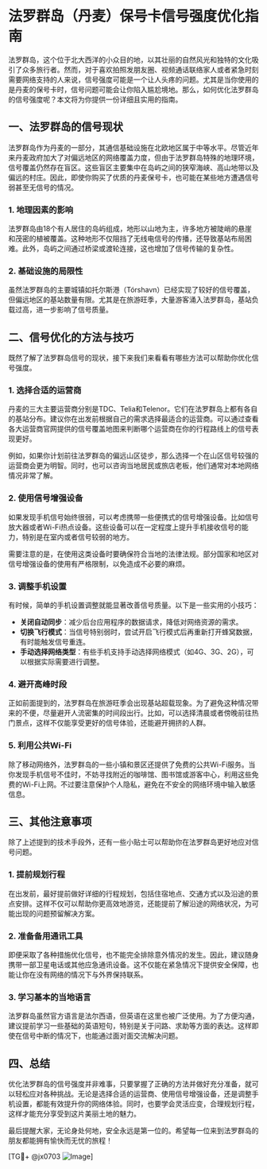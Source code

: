 # 法罗群岛（丹麦）保号卡信号强度优化指南

法罗群岛，这个位于北大西洋的小众目的地，以其壮丽的自然风光和独特的文化吸引了众多旅行者。然而，对于喜欢拍照发朋友圈、视频通话联络家人或者紧急时刻需要网络支持的人来说，信号强度可能是一个让人头疼的问题。尤其是当你使用的是丹麦的保号卡时，信号问题可能会让你陷入尴尬境地。那么，如何优化法罗群岛的信号强度呢？本文将为你提供一份详细且实用的指南。

## 一、法罗群岛的信号现状

法罗群岛作为丹麦的一部分，其通信基础设施在北欧地区属于中等水平。尽管近年来丹麦政府加大了对偏远地区的网络覆盖力度，但由于法罗群岛特殊的地理环境，信号覆盖仍然存在盲区。这些盲区主要集中在岛屿之间的狭窄海峡、高山地带以及偏远的村庄。因此，即使你购买了优质的丹麦保号卡，也可能在某些地方遭遇信号弱甚至无信号的情况。

### 1. 地理因素的影响
法罗群岛由18个有人居住的岛屿组成，地形以山地为主，许多地方被陡峭的悬崖和茂密的植被覆盖。这种地形不仅阻挡了无线电信号的传播，还导致基站布局困难。此外，岛屿之间通过桥梁或渡轮连接，这也增加了信号传输的复杂性。

### 2. 基础设施的局限性
虽然法罗群岛的主要城镇如托尔斯港（Tórshavn）已经实现了较好的信号覆盖，但偏远地区的基站数量有限。尤其是在旅游旺季，大量游客涌入法罗群岛，基站负载过高，进一步影响了信号质量。

## 二、信号优化的方法与技巧

既然了解了法罗群岛信号的现状，接下来我们来看看有哪些方法可以帮助你优化信号强度。

### 1. 选择合适的运营商
丹麦的三大主要运营商分别是TDC、Telia和Telenor。它们在法罗群岛上都有各自的基站分布。建议你在出发前根据自己的需求选择最适合的运营商。可以通过查看各大运营商官网提供的信号覆盖地图来判断哪个运营商在你的行程路线上的信号表现更好。

例如，如果你计划前往法罗群岛的偏远山区徒步，那么选择一个在山区信号较强的运营商会更为明智。同时，也可以咨询当地居民或旅店老板，他们通常对本地网络情况非常了解。

### 2. 使用信号增强设备
如果发现手机信号始终很弱，可以考虑携带一些便携式的信号增强设备。比如信号放大器或者Wi-Fi热点设备。这些设备可以在一定程度上提升手机接收信号的能力，特别是在室内或者信号较弱的地方。

需要注意的是，在使用这类设备时要确保符合当地的法律法规。部分国家和地区对信号增强设备的使用有严格限制，以免造成不必要的麻烦。

### 3. 调整手机设置
有时候，简单的手机设置调整就能显著改善信号质量。以下是一些实用的小技巧：

- **关闭自动同步**：减少后台应用程序的数据请求，降低对网络资源的需求。
- **切换飞行模式**：当信号特别弱时，尝试开启飞行模式后再重新打开蜂窝数据，有时能触发信号重连。
- **手动选择网络类型**：有些手机支持手动选择网络模式（如4G、3G、2G），可以根据实际需要进行调整。

### 4. 避开高峰时段
正如前面提到的，法罗群岛在旅游旺季会出现基站超载现象。为了避免这种情况带来的不便，尽量避开人流密集的时间段出行。比如，可以选择清晨或者傍晚前往热门景点，这样不仅能享受更好的信号体验，还能避开拥挤的人群。

### 5. 利用公共Wi-Fi
除了移动网络外，法罗群岛的一些小镇和景区还提供了免费的公共Wi-Fi服务。当你发现手机信号不佳时，不妨寻找附近的咖啡馆、图书馆或游客中心，利用这些免费的Wi-Fi上网。不过要注意保护个人隐私，避免在不安全的网络环境中输入敏感信息。

## 三、其他注意事项

除了上述提到的技术手段外，还有一些小贴士可以帮助你在法罗群岛更好地应对信号问题。

### 1. 提前规划行程
在出发前，最好提前做好详细的行程规划，包括住宿地点、交通方式以及沿途的景点安排。这样不仅可以帮助你更高效地游览，还能提前了解沿途的网络状况，为可能出现的问题预留解决方案。

### 2. 准备备用通讯工具
即便采取了各种措施优化信号，也不能完全排除意外情况的发生。因此，建议随身携带一部卫星电话或其他应急通讯设备。这不仅能在紧急情况下提供安全保障，也能让你在没有网络的情况下与外界保持联系。

### 3. 学习基本的当地语言
法罗群岛虽然官方语言是法尔西语，但英语在这里也被广泛使用。为了方便沟通，建议提前学习一些基础的英语短句，特别是关于问路、求助等方面的表达。这样即使在信号中断的情况下，也能通过面对面交流解决问题。

## 四、总结

优化法罗群岛的信号强度并非难事，只要掌握了正确的方法并做好充分准备，就可以轻松应对各种挑战。无论是选择合适的运营商、使用信号增强设备，还是调整手机设置，都能有效提升你的网络体验。同时，也要学会灵活应变，合理规划行程，这样才能充分享受到这片美丽土地的魅力。

最后提醒大家，无论身处何地，安全永远是第一位的。希望每一位来到法罗群岛的朋友都能拥有愉快而无忧的旅程！

[TG💪+ @jx0703 ![Image](https://github.com/user-attachments/assets/dbca1d08-cadb-493c-b0ec-ad6f7a83f270)]